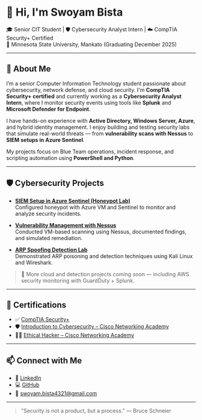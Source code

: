 # 👋 Hi, I'm Swoyam Bista

🎓 Senior CIT Student | 🛡️ Cybersecurity Analyst Intern | ☁️ CompTIA Security+ Certified  
📍 Minnesota State University, Mankato (Graduating December 2025)

---

## 🧠 About Me

I’m a senior Computer Information Technology student passionate about cybersecurity, network defense, and cloud security. I'm **CompTIA Security+ certified** and currently working as a **Cybersecurity Analyst Intern**, where I monitor security events using tools like **Splunk** and **Microsoft Defender for Endpoint**.

I have hands-on experience with **Active Directory, Windows Server, Azure**, and hybrid identity management. I enjoy building and testing security labs that simulate real-world threats — from **vulnerability scans with Nessus** to **SIEM setups in Azure Sentinel**.

My projects focus on Blue Team operations, incident response, and scripting automation using **PowerShell and Python**.

---

## 🛡️ Cybersecurity Projects

- **[SIEM Setup in Azure Sentinel (Honeypot Lab)](https://github.com/Swoyam21/Sentinel_Lab-HoneyPot)**  
  Configured honeypot with Azure VM and Sentinel to monitor and analyze security incidents.

- **[Vulnerability Management with Nessus](https://github.com/Swoyam21/Vulnerability-Management-with-Nessus)**  
  Conducted VM-based scanning using Nessus, documented findings, and simulated remediation.

- **[ARP Spoofing Detection Lab](https://github.com/Swoyam21/arp-spoofing-mitm-lab)**  
  Demonstrated ARP poisoning and detection techniques using Kali Linux and Wireshark.

> 🧪 More cloud and detection projects coming soon — including AWS security monitoring with GuardDuty + Splunk.

---

## 🏅 Certifications

- ✅ [CompTIA Security+](https://www.credly.com/badges/b18e3423-7122-4b7a-810e-c1ef41fe836f/public_url)  
- 🛡️ [Introduction to Cybersecurity – Cisco Networking Academy](https://www.credly.com/badges/ca0a84fc-8b8e-4731-8fdf-28b6bae33c01)  
- 🕵️‍♂️ [Ethical Hacker – Cisco Networking Academy](https://www.credly.com/badges/f22014a6-8b89-4e8f-9fb1-89fd90335989)

---

## 📫 Connect with Me

- 🔗 [LinkedIn](https://www.linkedin.com/in/swoyam-bista/)
- 💻 [GitHub](https://github.com/Swoyam21)
- 📧 swoyam.bista4321@gmail.com

---

> “Security is not a product, but a process.” — Bruce Schneier

